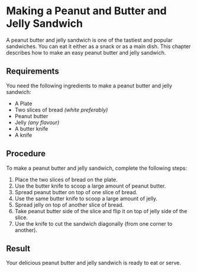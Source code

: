 # Making a Peanut and Butter and Jelly Sandwich

A peanut butter and jelly sandwich is one of the tastiest and popular sandwiches. You can eat it
either as a snack or as a main dish. This chapter describes how to make an easy peanut butter
and jelly sandwich.

## Requirements

You need the following ingredients to make a peanut butter and jelly sandwich:
* A Plate
* Two slices of bread _(white preferably)_
* Peanut butter
* Jelly _(any flavour)_
* A butter knife
* A knife

## Procedure

To make a peanut butter and jelly sandwich, complete the following steps:

1. Place the two slices of bread on the plate.
1. Use the butter knife to scoop a large amount of peanut butter.
1. Spread peanut butter on top of one slice of bread.
1. Use the same butter knife to scoop a large amount of jelly.
1. Spread jelly on top of another slice of bread.
1. Take peanut butter side of the slice and flip it on top of jelly side of the slice. 
1. Use the knife to cut the sandwich diagonally (from one corner to another).

## Result

Your delicious peanut butter and jelly sandwich is ready to eat or serve.
